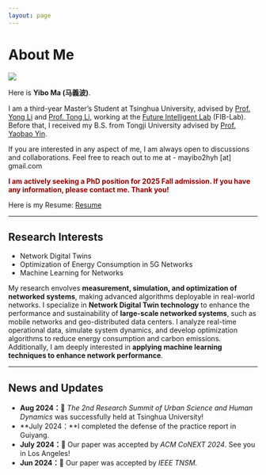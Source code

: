 ```yaml
---
layout: page
---
```


# About Me

<img src="https://github.com/YiboooMa/YiboooMa.github.io/mayibo.jpg" class="floatpic">
<!-- <img src="./images/AboutMe.png" width="200" /> -->

Here is **Yibo Ma (马義波)**.<br>

I am a third-year Master’s Student at Tsinghua University, advised by [Prof. Yong Li](https://fi.ee.tsinghua.edu.cn/~liyong/) and [Prof. Tong Li](https://tong89.github.io/tongli.github.io/), working at the [Future Intelligent Lab](https://fi.ee.tsinghua.edu.cn/) (FIB-Lab). Before that, I received my B.S. from Tongji University advised by [Prof. Yaobao Yin](https://mefaculty.tongji.edu.cn/info/1296/3241.htm).

If you are interested in any aspect of me, I am always open to discussions and collaborations. Feel free to reach out to me at - mayibo2hyh [at] gmail.com

**<font color="#990000">I am actively seeking a PhD position for 2025 Fall admission. If you have any information, please contact me. Thank you!</font>**

Here is my Resume: [Resume](./file/CV-Yibo_Ma.pdf)

---

## Research Interests

- Network Digital Twins
- Optimization of Energy Consumption in 5G Networks
- Machine Learning for Networks

My research envolves **measurement, simulation, and optimization of networked systems**, making advanced algorithms deployable in real-world networks. I specialize in **Network Digital Twin technology** to enhance the performance and sustainability of **large-scale networked systems**, such as mobile networks and geo-distributed data centers. I analyze real-time operational data, simulate system dynamics, and develop optimization algorithms to reduce energy consumption and carbon emissions. Additionally, I am deeply interested in **applying machine learning techniques to enhance network performance**.

---

## News and Updates

- **Aug 2024：**🎉 *The 2nd Research Summit of Urban Science and Human Dynamics* was successfully held at Tsinghua University!
- **July 2024：**I completed the defense of the practice report in Guiyang.
- **July 2024：**🎉 Our paper was accepted by *ACM CoNEXT 2024*. See you in Los Angeles!
- **Jun 2024：**🎉 Our paper was accepted by *IEEE TNSM*.

<br>
